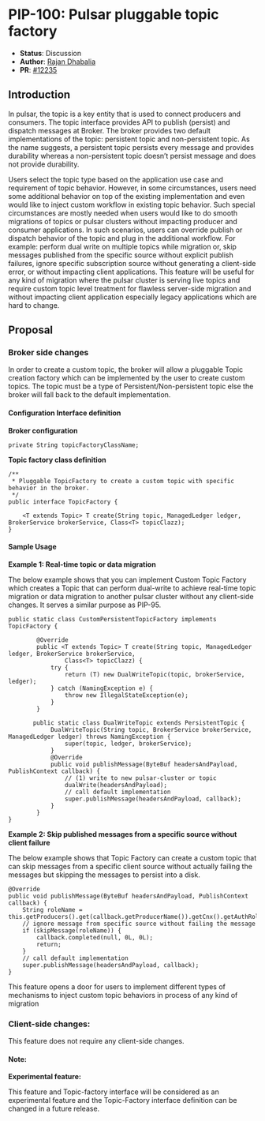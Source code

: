 # PIP-100: Pulsar pluggable topic factory

* **Status**: Discussion
 * **Author**: [Rajan Dhabalia](https://github.com/rdhabalia)
 * **PR**: [#12235](https://github.com/apache/pulsar/pull/12235)

## Introduction
In pulsar, the topic is a key entity that is used to connect producers and consumers. The topic interface provides API to publish (persist) and dispatch messages at Broker. The broker provides two default implementations of the topic: persistent topic and non-persistent topic. As the name suggests, a persistent topic persists every message and provides durability whereas a non-persistent topic doesn’t persist message and does not provide durability.

Users select the topic type based on the application use case and requirement of topic behavior. However, in some circumstances, users need some additional behavior on top of the existing implementation and even would like to inject custom workflow in existing topic behavior. Such special circumstances are mostly needed when users would like to do smooth migrations of topics or pulsar clusters without impacting producer and consumer applications. In such scenarios, users can override publish or dispatch behavior of the topic and plug in the additional workflow. For example: perform dual write on multiple topics while migration or, skip messages published from the specific source without explicit publish failures, ignore specific subscription source without generating a client-side error, or without impacting client applications. This feature will be useful for any kind of migration where the pulsar cluster is serving live topics and require custom topic level treatment for flawless server-side migration and without impacting client application especially legacy applications which are hard to change.

## Proposal

### Broker side changes

In order to create a custom topic, the broker will allow a pluggable Topic creation factory which can be implemented by the user to create custom topics. The topic must be a type of Persistent/Non-persistent topic else the broker will fall back to the default implementation.

#### Configuration Interface definition

**Broker configuration**

```
private String topicFactoryClassName;
```

**Topic factory class definition**
```
/**
 * Pluggable TopicFactory to create a custom topic with specific behavior in the broker.
 */
public interface TopicFactory {

    <T extends Topic> T create(String topic, ManagedLedger ledger, BrokerService brokerService, Class<T> topicClazz);
}
```


#### Sample Usage

**Example 1: Real-time topic or data migration**

The below example shows that you can implement Custom Topic Factory which creates a Topic that can perform dual-write to achieve real-time topic migration or data migration to another pulsar cluster without any client-side changes. It serves a similar purpose as PIP-95.

```
public static class CustomPersistentTopicFactory implements TopicFactory {

        @Override
        public <T extends Topic> T create(String topic, ManagedLedger ledger, BrokerService brokerService,
                Class<T> topicClazz) {
            try {
                return (T) new DualWriteTopic(topic, brokerService, ledger);
            } catch (NamingException e) {
                throw new IllegalStateException(e);
            }
        }

       public static class DualWriteTopic extends PersistentTopic {
            DualWriteTopic(String topic, BrokerService brokerService, ManagedLedger ledger) throws NamingException {
                super(topic, ledger, brokerService);
            }
            @Override
            public void publishMessage(ByteBuf headersAndPayload, PublishContext callback) {
                // (1) write to new pulsar-cluster or topic
                dualWrite(headersAndPayload);
                // call default implementation
                super.publishMessage(headersAndPayload, callback);
            }
        }
}
```


**Example 2: Skip published messages from a specific source without client failure**

The below example shows that Topic Factory can create a custom topic that can skip messages from a specific client source without actually failing the messages but skipping the messages to persist into a disk.

```
@Override
public void publishMessage(ByteBuf headersAndPayload, PublishContext callback) {
    String roleName = this.getProducers().get(callback.getProducerName()).getCnx().getAuthRole();
    // ignore message from specific source without failing the message
    if (skipMessage(roleName)) {
        callback.completed(null, 0L, 0L);
        return;
    }
    // call default implementation
    super.publishMessage(headersAndPayload, callback);
}
```


This feature opens a door for users to implement different types of mechanisms to inject custom topic behaviors in process of any kind of migration

### Client-side changes:
This feature does not require any client-side changes.

#### Note:
**Experimental feature:**

This feature and Topic-factory interface will be considered as an experimental feature and the Topic-Factory interface definition can be changed in a future release.
